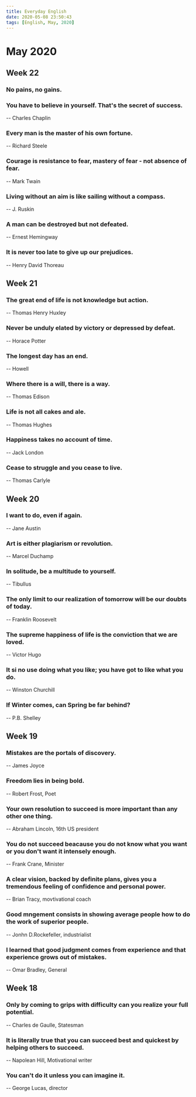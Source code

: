 ```yaml
---
title: Everyday English
date: 2020-05-08 23:50:43
tags: [English, May, 2020]
---
```



# May 2020

## Week 22

### No pains, no gains.

### You have to believe in yourself. That's the secret of success.
-- Charles Chaplin

### Every man is the master of his own fortune.
-- Richard Steele

### Courage is resistance to fear, mastery of fear - not absence of fear.
-- Mark Twain

### Living without an aim is like sailing without a compass.
-- J. Ruskin

### A man can be destroyed but not defeated.
-- Ernest Hemingway

### It is never too late to give up our prejudices.
-- Henry David Thoreau


## Week 21

### The great end of life is not knowledge but action.
-- Thomas Henry Huxley

### Never be unduly elated by victory or depressed by defeat.
-- Horace Potter

### The longest day has an end.
-- Howell

### Where there is a will, there is a way.
-- Thomas Edison

### Life is not all cakes and ale.
-- Thomas Hughes

### Happiness takes no account of time.
-- Jack London

### Cease to struggle and you cease to live.
-- Thomas Carlyle


## Week 20

### I want to do, even if again.
-- Jane Austin

### Art is either plagiarism or revolution.
-- Marcel Duchamp

### In solitude, be a multitude to yourself.
-- Tibullus

### The only limit to our realization of tomorrow will be our doubts of today.
-- Franklin Roosevelt

### The supreme happiness of life is the conviction that we are loved.
-- Victor Hugo

### It si no use doing what you like; you have got to like what you do.
-- Winston Churchill

### If Winter comes, can Spring be far behind?
-- P.B. Shelley


## Week 19

### Mistakes are the portals of discovery.
-- James Joyce

### Freedom lies in being bold.
-- Robert Frost, Poet

### Your own resolution to succeed is more important than any other one thing.
-- Abraham Lincoln, 16th US president

### You do not succeed beacause you do not know what you want or you don't want it intensely enough.
-- Frank Crane, Minister

### A clear vision, backed by definite plans, gives you a tremendous feeling of confidence and personal power.
-- Brian Tracy, movtivational coach

### Good mngement consists in showing average people how to do the work of superior people.
-- Jonhn D.Rockefeller, industrialist

### I learned that good judgment comes from experience and that experience grows out of mistakes.
-- Omar Bradley, General


## Week 18

### Only by coming to grips with difficulty can you realize your full potential.
-- Charles de Gaulle, Statesman

### It is literally true that you can succeed best and quickest by helping others to succeed.
-- Napolean Hill, Motivational writer

### You can't do it unless you can imagine it.
-- George Lucas, director
